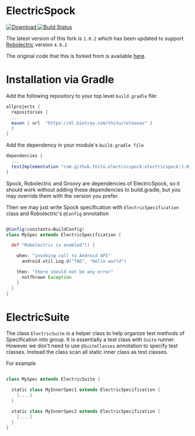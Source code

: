 # ElectricSpock

[ ![Download](https://api.bintray.com/packages/thitu/releases/electricspock/images/download.svg) ](https://bintray.com/thitu/releases/electricspock/_latestVersion)
[![Build Status](https://travis-ci.com/thitu/electricspock.svg?branch=master)](https://travis-ci.com/thitu/electricspock)

The latest version of this fork is `1.0.2` which has been updated to support [Robolectric](http://robolectric.org) version `4.0.2`

The original code that this is forked from is available [here](https://github.com/hkhc/electricspock).


# Installation via Gradle

Add the following repository to your top level `build.gradle` file:

```groovy
allprojects {
  repositories {
  ...
  maven { url  "https://dl.bintray.com/thitu/releases" }
  }
}
```

Add the dependency in your module's `build.gradle file`

```groovy
dependencies {
  ...
  testImplementation "com.github.thitu.electricspock:electricspock:1.0.2"
}
```

Spock, Robolectric and Groovy are dependencies of ElectricSpock, so it should work without adding these dependencies to build.gradle, but you may override them with the version you prefer.

Then we may just write Spock specification with `ElectricSpecification` class and Robolectric's `@Config` annotation

```groovy

@Config(constants=BuildConfig)
class MySpec extends ElectricSpecification {

  def "Robolectric is enabled"() {

    when: "invoking call to Android API"
      android.util.Log.d("TAG", "Hello world")

    then: "there should not be any error"
      notThrown Exception
    }
  }
}

```

# ElectricSuite

The class `ElectricSuite` is a helper class to help organize test methods of Specification into group.
It is essentially a test class with `Suite` runner. However we don't need to use `@SuiteClasses` annotation
to specify test classes. Instead the class scan all static inner class as test classes.

For example

```groovy

class MySpec extends ElectricSuite {

  static class MyInnerSpec1 extends ElectricSpecification {
    [....]
  }

  static class MyInnerSpec2 extends ElectricSpecification [
    [....]
  }
}

```
